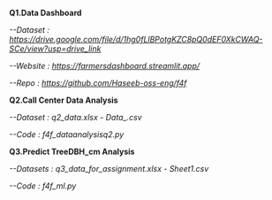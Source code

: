 **Q1.Data Dashboard**

*--Dataset : https://drive.google.com/file/d/1hg0fLlBPotgKZC8pQ0dEF0XkCWAQ-SCe/view?usp=drive_link*

*--Website : https://farmersdashboard.streamlit.app/*

*--Repo : https://github.com/Haseeb-oss-eng/f4f*

**Q2.Call Center Data Analysis**

*--Dataset : q2_data.xlsx - Data_.csv*

*--Code : f4f_dataanalysisq2.py*

**Q3.Predict TreeDBH_cm Analysis**

*--Datasets : q3_data_for_assignment.xlsx - Sheet1.csv*

*--Code : f4f_ml.py*
